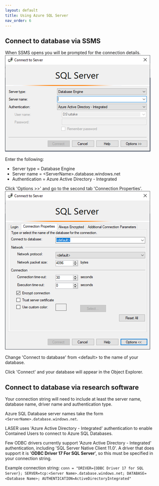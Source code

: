 ```yaml
---
layout: default
title: Using Azure SQL Server
nav_order: 6
---
```


## Connect to database via SSMS

When SSMS opens you will be prompted for the connection details.  
	![ssms_connect_to_server_1.png](./images/using_azure_sql_database/ssms_connect_to_server_1.png)

Enter the following:
- Server type = Database Engine
- Server name = \<ServerName>.database.windows.net
- Authentication = Azure Active Directory - Integrated

Click 'Options >>' and go to the second tab 'Connection Properties'.
	![ssms_connect_to_server_2.png](./images/using_azure_sql_database/ssms_connect_to_server_2.png)

Change 'Connect to database' from \<default> to the name of your database.

Click 'Connect' and your database will appear in the Object Explorer.

## Connect to database via research software

Your connection string will need to include at least the server name, database name, driver name and authentication type. 

Azure SQL Database server names take the form `<ServerName>.database.windows.net`.

LASER uses 'Azure Active Directory - Integrated' authentication to enable Contained Users to connect to Azure SQL Databases.

Few ODBC drivers currently support 'Azure Active Directory - Integrated' authentication, including 'SQL Server Native Client 11.0'. A driver that does support it is '**ODBC Driver 17 For SQL Server**', so this must be specified in your connection string.

Example connection string: `conn = "DRIVER={ODBC Driver 17 for SQL Server}; SERVER=tcp:<Server Name>.database.windows.net; DATABASE=<Database Name>; AUTHENTICATION=ActiveDirectoryIntegrated"`

